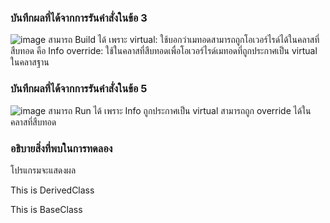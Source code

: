 ### บันทึกผลที่ได้จากการรันคำสั่งในข้อ 3
![image](https://github.com/VisawaPRO/03376836-OOP-2566-Lab-09/assets/144195555/2c39893a-2fa5-4df7-ad7b-29d2fc993491)
สามารถ Build ได้ เพราะ virtual: ใช้บอกว่าเมทอดสามารถถูกโอเวอร์ไรด์ได้ในคลาสที่สืบทอด คือ Info override: ใช้ในคลาสที่สืบทอดเพื่อโอเวอร์ไรด์เมทอดที่ถูกประกาศเป็น virtual ในคลาสฐาน
### บันทึกผลที่ได้จากการรันคำสั่งในข้อ 5
![image](https://github.com/VisawaPRO/03376836-OOP-2566-Lab-09/assets/144195555/dfdeebe7-4ae6-48c8-b7a5-5bf84f1ce7e9)
สามารถ Run ได้ เพราะ Info ถูกประกาศเป็น virtual สามารถถูก override ได้ในคลาสที่สืบทอด
### อธิบายสิ่งที่พบในการทดลอง
โปรแกรมจะแสดงผล

This is DerivedClass

This is BaseClass






